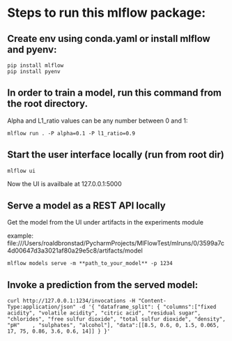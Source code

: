 # Steps to run this mlflow package:

## Create env using conda.yaml or install mlflow and pyenv:

`pip install mlflow` \
`pip install pyenv`

## In order to train a model, run this command from the root directory. 
Alpha and L1_ratio values can be any number between 0 and 1:

`mlflow run . -P alpha=0.1 -P l1_ratio=0.9`

## Start the user interface locally (run from root dir)

`mlflow ui`

Now the UI is availbale at 127.0.0.1:5000

## Serve a model as a REST API locally
Get the model from the UI under artifacts in the experiments module

example: file:///Users/roaldbronstad/PycharmProjects/MlFlowTest/mlruns/0/3599a7c4d00647d3a3021af80a29e5c8/artifacts/model

`mlflow models serve -m **path_to_your_model** -p 1234`


## Invoke a prediction from the served model:

`curl http://127.0.0.1:1234/invocations -H "Content-Type:application/json" -d '{
"dataframe_split": {
"columns":["fixed acidity", "volatile acidity", "citric acid", "residual sugar", "chlorides", "free sulfur dioxide", "total sulfur dioxide", "density", "pH"	, "sulphates", "alcohol"],
"data":[[8.5, 0.6, 0, 1.5, 0.065, 17, 75, 0.86, 3.6, 0.6, 14]]
}
}'
`

